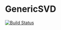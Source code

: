 # GenericSVD

[![Build Status](https://travis-ci.org/simonbyrne/GenericSVD.jl.svg?branch=master)](https://travis-ci.org/simonbyrne/GenericSVD.jl)
